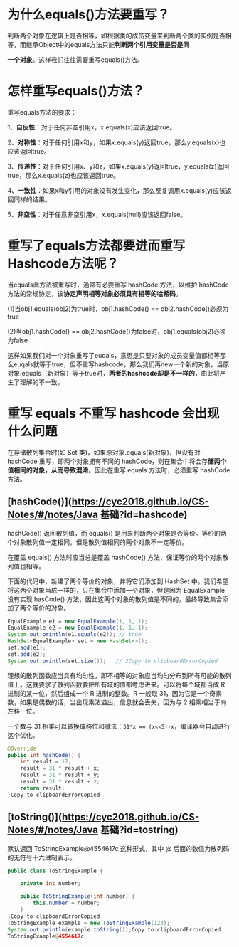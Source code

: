 # 为什么equals()方法要重写？

判断两个对象在逻辑上是否相等，如根据类的成员变量来判断两个类的实例是否相等，而继承Object中的equals方法只能**判断两个引用变量是否是同**

**一个对象**。这样我们往往需要重写equals()方法。

# 怎样重写equals()方法？

重写equals方法的要求：

1、**自反性**：对于任何非空引用x，x.equals(x)应该返回true。

2、**对称性**：对于任何引用x和y，如果x.equals(y)返回true，那么y.equals(x)也应该返回true。

3、**传递性**：对于任何引用x、y和z，如果x.equals(y)返回true，y.equals(z)返回true，那么x.equals(z)也应该返回true。

4、**一致性**：如果x和y引用的对象没有发生变化，那么反复调用x.equals(y)应该返回同样的结果。

5、**非空性**：对于任意非空引用x，x.equals(null)应该返回false。

# 重写了equals方法都要进而重写Hashcode方法呢？

当equals此方法被重写时，通常有必要重写 hashCode 方法，以维护 hashCode 方法的常规协定，该**协定声明相等对象必须具有相等的哈希码**。

(1)当obj1.equals(obj2)为true时，obj1.hashCode() == obj2.hashCode()必须为true 

(2)当obj1.hashCode() == obj2.hashCode()为false时，obj1.equals(obj2)必须为false

这样如果我们对一个对象重写了euqals，意思是只要对象的成员变量值都相等那么euqals就等于true，但不重写hashcode，那么我们再new一个新的对象，当原对象.equals（新对象）等于true时，**两者的hashcode却是不一样的**，由此将产生了理解的不一致。

# 重写 equals 不重写 hashcode 会出现什么问题

在存储散列集合时(如 Set 类)，如果原对象.equals(新对象)，但没有对 hashCode 重写，即两个对象拥有不同的 hashCode，则在集合中将会存**储两个值相同的对象，从而导致混淆**。因此在重写 equals 方法时，必须重写 hashCode 方法。

## [hashCode()](https://cyc2018.github.io/CS-Notes/#/notes/Java 基础?id=hashcode)

hashCode() 返回散列值，而 equals() 是用来判断两个对象是否等价。等价的两个对象散列值一定相同，但是散列值相同的两个对象不一定等价。

在覆盖 equals() 方法时应当总是覆盖 hashCode() 方法，保证等价的两个对象散列值也相等。

下面的代码中，新建了两个等价的对象，并将它们添加到 HashSet 中。我们希望将这两个对象当成一样的，只在集合中添加一个对象，但是因为 EqualExample 没有实现 hasCode() 方法，因此这两个对象的散列值是不同的，最终导致集合添加了两个等价的对象。

```java
EqualExample e1 = new EqualExample(1, 1, 1);
EqualExample e2 = new EqualExample(1, 1, 1);
System.out.println(e1.equals(e2)); // true
HashSet<EqualExample> set = new HashSet<>();
set.add(e1);
set.add(e2);
System.out.println(set.size());   // 2Copy to clipboardErrorCopied
```

理想的散列函数应当具有均匀性，即不相等的对象应当均匀分布到所有可能的散列值上。这就要求了散列函数要把所有域的值都考虑进来。可以将每个域都当成 R 进制的某一位，然后组成一个 R 进制的整数。R 一般取 31，因为它是一个奇素数，如果是偶数的话，当出现乘法溢出，信息就会丢失，因为与 2 相乘相当于向左移一位。

一个数与 31 相乘可以转换成移位和减法：`31*x == (x<<5)-x`，编译器会自动进行这个优化。

```java
@Override
public int hashCode() {
    int result = 17;
    result = 31 * result + x;
    result = 31 * result + y;
    result = 31 * result + z;
    return result;
}Copy to clipboardErrorCopied
```

## [toString()](https://cyc2018.github.io/CS-Notes/#/notes/Java 基础?id=tostring)

默认返回 ToStringExample@4554617c 这种形式，其中 @ 后面的数值为散列码的无符号十六进制表示。

```java
public class ToStringExample {

    private int number;

    public ToStringExample(int number) {
        this.number = number;
    }
}Copy to clipboardErrorCopied
ToStringExample example = new ToStringExample(123);
System.out.println(example.toString());Copy to clipboardErrorCopied
ToStringExample@4554617c
```